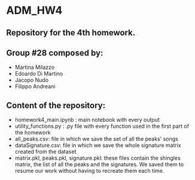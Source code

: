 # ADM_HW4

## Repository for the 4th homework.

## Group #28 composed by:
- Martina Milazzo
- Edoardo Di Martino
- Jacopo Nudo
- Filippo Andreani

## Content of the repository:
- homework4_main.ipynb : main notebook with every output
- utility_functions.py : .py file with every function used in the first part of the homework
- all_peaks.csv: file in which we save the set of all the peaks' songs
- dataSignature.csv: file in which we save the whole signature matrix created from the dataset
- matrix.pkl, peaks.pkl, signature.pkl: these files contain the shingles matrix, the list of all the peaks and the signatures. We saved them to resume our work without having to recreate them each time.
